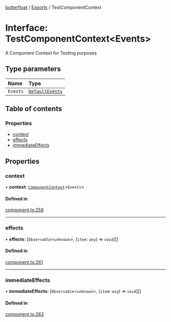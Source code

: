 [butterfloat](../README.md) / [Exports](../modules.md) / TestComponentContext

# Interface: TestComponentContext\<Events\>

A Component Context for Testing purposes

## Type parameters

| Name | Type |
| :------ | :------ |
| `Events` | [`DefaultEvents`](../modules.md#defaultevents) |

## Table of contents

### Properties

- [context](TestComponentContext.md#context)
- [effects](TestComponentContext.md#effects)
- [immediateEffects](TestComponentContext.md#immediateeffects)

## Properties

### context

• **context**: [`ComponentContext`](ComponentContext.md)\<`Events`\>

#### Defined in

[component.ts:258](https://github.com/WorldMaker/butterfloat/blob/51a08e2/component.ts#L258)

___

### effects

• **effects**: [`Observable`\<`unknown`\>, (`item`: `any`) => `void`][]

#### Defined in

[component.ts:261](https://github.com/WorldMaker/butterfloat/blob/51a08e2/component.ts#L261)

___

### immediateEffects

• **immediateEffects**: [`Observable`\<`unknown`\>, (`item`: `any`) => `void`][]

#### Defined in

[component.ts:263](https://github.com/WorldMaker/butterfloat/blob/51a08e2/component.ts#L263)
